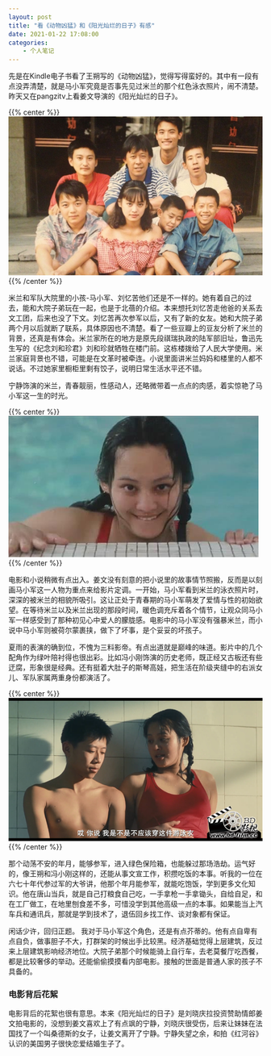 ```yaml
---
layout: post
title: "看《动物凶猛》和《阳光灿烂的日子》有感"
date: 2021-01-22 17:08:00
categories: 
    - 个人笔记
---
```


先是在Kindle电子书看了王朔写的《动物凶猛》，觉得写得蛮好的。其中有一段有点没弄清楚，就是马小军究竟是否事先见过米兰的那个红色泳衣照片，闹不清楚。昨天又在pangzitv上看姜文导演的《阳光灿烂的日子》。

{{% center %}}
![image](/images/看电影/阳光灿烂的日子-all.jpg)
{{% /center %}}

米兰和军队大院里的小孩-马小军、刘忆苦他们还是不一样的。她有着自己的过去，能和大院子弟玩在一起，也是于北蓓的介绍。本来想托刘忆苦走他爸的关系去文工团，后来也没了下文。刘忆苦再次参军以后，又有了新的女友。她和大院子弟两个月以后就断了联系，具体原因也不清楚。看了一些豆瓣上的豆友分析了米兰的背景，还真是有体会。米兰家所在的地方是原先段祺瑞执政的陆军部旧址，鲁迅先生写的《纪念刘和珍君》刘和珍就牺牲在楼门前。这栋楼拨给了人民大学使用。米兰家庭背景也不错，可能是在文革时被牵连。小说里面讲米兰妈妈和楼里的人都不说话。不过她家里橱柜里剩有饺子，说明日常生活水平还不错。

宁静饰演的米兰，青春靓丽，性感动人，还略微带着一点点的肉感，着实惊艳了马小军这一生的时光。

{{% center %}}
![image](/images/看电影/宁静-米兰.jpg)
{{% /center %}}

电影和小说稍微有点出入。姜文没有刻意的把小说里的故事情节照搬，反而是以刻画马小军这一人物为重点来给影片定调。一开始，马小军看到米兰的泳衣照片时，深深的被米兰的相貌所吸引。这让正处于青春期的马小军萌发了爱情与性的初始欲望。在等待米兰以及米兰出现的那段时间，暖色调充斥着各个情节，让观众同马小军一样感受到了那种初见心中爱人的朦胧感。电影中的马小军没有强暴米兰，而小说中马小军则被荷尔蒙裹挟，做下了坏事，是个妥妥的坏孩子。

夏雨的表演的确到位，不愧为三料影帝。有点出道就是巅峰的味道。影片中的几个配角作为绿叶陪衬得也很出彩。比如冯小刚饰演的历史老师，既正经又古板还有些迂腐，形象很是经典。还有挺着大肚子的斯琴高娃，把生活在阶级夹缝中的右派女儿、军队家属两重身份都演活了。

{{% center %}}
![image](/images/看电影/宁静-夏雨.png)
{{% /center %}}

那个动荡不安的年月，能够参军，进入绿色保险箱，也能躲过那场浩劫。运气好的，像王朔和冯小刚这样的，还能从事文宣工作，积攒吃饭的本事。听我的一位在六七十年代参过军的大爷讲，他那个年月能参军，就能吃饱饭，学到更多文化知识。他在唐山当兵，就是自己打粮食自己吃，一手拿枪一手拿锄头，自给自足，和在工厂做工，在地里刨食差不多，可惜没学到其他高级一点的本事。如果能当上汽车兵和通讯兵，那就是学到技术了，退伍回乡找工作、谈对象都有保证。

闲话少许，回归正题。 我对于马小军这个角色，还是有点芥蒂的。他有点自卑有点自负，做事胆子不大，打群架的时候出手比较黑。经济基础觉得上层建筑，反过来上层建筑影响经济地位。大院子弟那个时候能骑上自行车，去老莫餐厅吃西餐，都是比较奢侈的举动。还能偷偷摸摸看内部电影。接触的世面是普通人家的孩子不具备的。


### 电影背后花絮  

电影背后的花絮也很有意思。本来《阳光灿烂的日子》是刘晓庆拉投资赞助情郎姜文拍电影的，没想到姜文喜欢上了有点飒的宁静，刘晓庆很受伤，后来让妹妹在法国找了一个叫桑德斯的女子，让姜文离开了宁静。宁静失望之余，和拍《红河谷》认识的美国男子很快恋爱结婚生子了。



